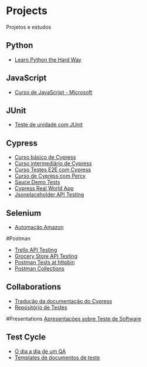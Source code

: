 # Projects

Projetos e estudos

## Python
- [Learn Python the Hard Way](https://github.com/driuzzo/learn-python-the-hard-way-exercicios)
  
## JavaScript
- [Curso de JavaScript - Microsoft](https://github.com/driuzzo/curso-javascript-microsoft)
  
## JUnit
- [Teste de unidade com JUnit](https://github.com/driuzzo/junit5-exemplos)
  
## Cypress
- [Curso básico de Cypress](https://github.com/driuzzo/curso-cypress-tat)
- [Curso intermediário de Cypress](https://github.com/driuzzo/cypress-intermediario-v2)
- [Curso Testes E2E com Cypress](https://github.com/driuzzo/testes-e2e-com-cypress-tat)
- [Curso de Cypress com Percy](https://github.com/driuzzo/curso-cypress-percy)
- [Sauce Demo Tests](https://github.com/driuzzo/sauce_demo)
- [Cypress Real World App](https://github.com/driuzzo/cypress-realworld-app)
- [Jsonplaceholder API Testing](https://github.com/driuzzo/jsonplaceholder-api)

## Selenium
- [Automação Amazon](https://github.com/driuzzo/amazon_automation)

#Postman
- [Trello API Testing](https://github.com/driuzzo/trello-api)
- [Grocery Store API Testing](https://github.com/driuzzo/simple-grocery-store-API)
- [Postman Tests at httpbin](https://github.com/driuzzo/httpbin-postman-tests)
- [Postman Collections](https://github.com/driuzzo/postman-collection-git-example)

## Collaborations
- [Tradução da documentação do Cypress](https://github.com/driuzzo/cypress-docs-pt-br)
- [Repositório de Testes](https://github.com/driuzzo/qa.teste-de-software.MARKDOWN)

#Presentations
[Apresentações sobre Teste de Software](https://github.com/driuzzo/presentations)

## Test Cycle
- [O dia a dia de um QA](https://github.com/driuzzo/DIO-dia-a-dia-QA)
- [Templates de documentos de teste](https://github.com/driuzzo/test-templates)

